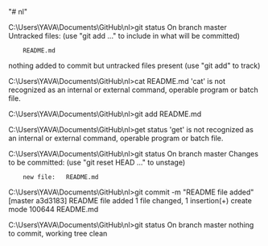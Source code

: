 "# nl" 

C:\Users\YAVA\Documents\GitHub\nl>git status
On branch master
Untracked files:
  (use "git add <file>..." to include in what will be committed)

        README.md

nothing added to commit but untracked files present (use "git add" to track)

C:\Users\YAVA\Documents\GitHub\nl>cat README.md
'cat' is not recognized as an internal or external command,
operable program or batch file.

C:\Users\YAVA\Documents\GitHub\nl>git add README.md

C:\Users\YAVA\Documents\GitHub\nl>get status
'get' is not recognized as an internal or external command,
operable program or batch file.

C:\Users\YAVA\Documents\GitHub\nl>git status
On branch master
Changes to be committed:
  (use "git reset HEAD <file>..." to unstage)

        new file:   README.md


C:\Users\YAVA\Documents\GitHub\nl>git commit -m "README file added"
[master a3d3183] README file added
 1 file changed, 1 insertion(+)
 create mode 100644 README.md

C:\Users\YAVA\Documents\GitHub\nl>git status
On branch master
nothing to commit, working tree clean


